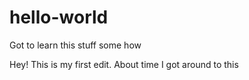 # hello-world
Got to learn this stuff some how

Hey! This is my first edit. About time I got around to this
